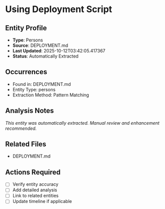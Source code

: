 # Using Deployment Script

## Entity Profile
- **Type**: Persons
- **Source**: DEPLOYMENT.md
- **Last Updated**: 2025-10-12T03:42:05.417367
- **Status**: Automatically Extracted

## Occurrences
- Found in: DEPLOYMENT.md
- Entity Type: persons
- Extraction Method: Pattern Matching

## Analysis Notes
*This entity was automatically extracted. Manual review and enhancement recommended.*

## Related Files
- DEPLOYMENT.md

## Actions Required
- [ ] Verify entity accuracy
- [ ] Add detailed analysis
- [ ] Link to related entities
- [ ] Update timeline if applicable
